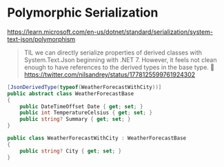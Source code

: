 # Polymorphic Serialization

<https://learn.microsoft.com/en-us/dotnet/standard/serialization/system-text-json/polymorphism>

> TIL we can directly serialize properties of derived classes with System.Text.Json beginning with .NET 7. However, it feels not clean enough to have references to the derived types in the base type. 🤔 
> <https://twitter.com/nilsandrey/status/1778125599761924302>

```csharp
[JsonDerivedType(typeof(WeatherForecastWithCity))]
public abstract class WeatherForecastBase
{
    public DateTimeOffset Date { get; set; }
    public int TemperatureCelsius { get; set; }
    public string? Summary { get; set; }
}

public class WeatherForecastWithCity : WeatherForecastBase
{
    public string? City { get; set; }
}
```
